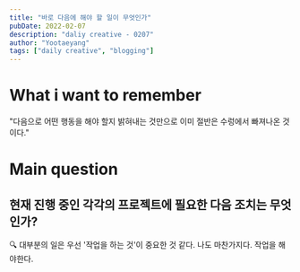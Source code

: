 ```yaml
---
title: "바로 다음에 해야 할 일이 무엇인가"
pubDate: 2022-02-07
description: "daliy creative - 0207"
author: "Yootaeyang"
tags: ["daily creative", "blogging"]
---
```


# What i want to remember

"다음으로 어떤 행동을 해야 할지 밝혀내는 것만으로 이미 절반은 수렁에서 빠져나온 것이다."

# Main question

## 현재 진행 중인 각각의 프로젝트에 필요한 다음 조치는 무엇인가?

🔍 대부분의 일은 우선 '작업을 하는 것'이 중요한 것 같다. 나도 마찬가지다. 작업을 해야한다.
